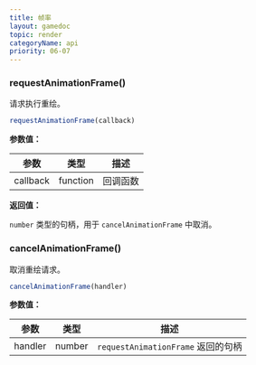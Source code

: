 ```yaml
---
title: 帧率
layout: gamedoc
topic: render
categoryName: api
priority: 06-07
---
```


### requestAnimationFrame()

请求执行重绘。

```js
requestAnimationFrame(callback)
```

**参数值：**

|参数|类型|描述|
|-|-|-|
|callback|function|回调函数|

**返回值：**

`number` 类型的句柄，用于 `cancelAnimationFrame` 中取消。


### cancelAnimationFrame()

取消重绘请求。

```js
cancelAnimationFrame(handler)
```

**参数值：**

|参数|类型|描述|
|-|-|-|
|handler|number|`requestAnimationFrame` 返回的句柄|

